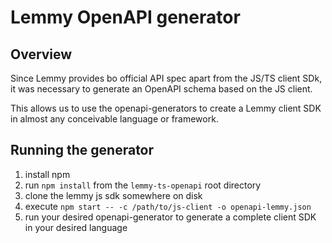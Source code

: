 # Lemmy OpenAPI generator

## Overview
Since Lemmy provides bo official API spec apart from the JS/TS client SDk, it was necessary to generate an OpenAPI schema based on the JS client.

This allows us to use the openapi-generators to create a Lemmy client SDK in almost any conceivable language or framework.

## Running the generator
1. install npm
2. run `npm install` from the `lemmy-ts-openapi` root directory
3. clone the lemmy js sdk somewhere on disk
4. execute `npm start -- -c /path/to/js-client -o openapi-lemmy.json`
5. run your desired openapi-generator to generate a complete client SDK in your desired language
